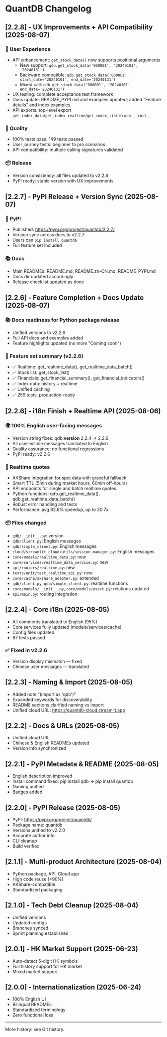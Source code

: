 # QuantDB Changelog

## [2.2.8] - UX Improvements + API Compatibility (2025-08-07)

### 🔧 User Experience
- API enhancement: `get_stock_data()` now supports positional arguments
  - New support: `qdb.get_stock_data('000001', '20240101', '20240131')`
  - Backward compatible: `qdb.get_stock_data('000001', start_date='20240101', end_date='20240131')`
  - Mixed call: `qdb.get_stock_data('000001', '20240101', end_date='20240131')`
- UX testing: complete acceptance test framework
- Docs update: README_PYPI.md and examples updated; added "Feature details" and index examples
- API exports: top-level export `get_index_data`/`get_index_realtime`/`get_index_list` in `qdb.__init__`

### 🧪 Quality
- 100% tests pass: 149 tests passed
- User journey tests: beginner to pro scenarios
- API compatibility: multiple calling signatures validated

### 📦 Release
- Version consistency: all files updated to v2.2.8
- PyPI ready: stable version with UX improvements

## [2.2.7] - PyPI Release + Version Sync (2025-08-07)

### 🚀 PyPI
- Published: https://pypi.org/project/quantdb/2.2.7/
- Version sync across docs to v2.2.7
- Users can `pip install quantdb`
- Full feature set included

### 📚 Docs
- Main READMEs: README.md, README.zh-CN.md, README_PYPI.md
- Docs dir updated accordingly
- Release checklist updated as done

## [2.2.6] - Feature Completion + Docs Update (2025-08-07)

### 📚 Docs readiness for Python package release
- Unified versions to v2.2.6
- Full API docs and examples added
- Feature highlights updated (no more "Coming soon")

### 🎯 Feature set summary (v2.2.6)
- ✅ Realtime: get_realtime_data(), get_realtime_data_batch()
- ✅ Stock list: get_stock_list()
- ✅ Financials: get_financial_summary(), get_financial_indicators()
- ✅ Index data: history + realtime
- ✅ Unified caching
- ✅ 259 tests, production-ready

## [2.2.6] - i18n Finish + Realtime API (2025-08-06)

### 🌍 100% English user-facing messages
- Version string fixes: qdb.__version__ 2.2.4 → 2.2.6
- All user-visible messages translated to English
- Quality assurance: no functional regressions
- PyPI ready: v2.2.6

### 🚀 Realtime quotes
- AKShare integration for spot data with graceful fallback
- Smart TTL (5min during market hours, 60min off-hours)
- API endpoints for single and batch realtime quotes
- Python functions: qdb.get_realtime_data(), qdb.get_realtime_data_batch()
- Robust error handling and tests
- Performance: avg 82.6% speedup, up to 30.7x

### 📦 Files changed
- `qdb/__init__.py`: version
- `qdb/client.py`: English messages
- `qdb/simple_client.py`: English messages
- `cloud/streamlit_cloud/utils/session_manager.py`: English messages
- `core/models/realtime_data.py`: new
- `core/services/realtime_data_service.py`: new
- `api/routers/realtime.py`: new
- `tests/unit/test_realtime_api.py`: new
- `core/cache/akshare_adapter.py`: extended
- `qdb/client.py`, `qdb/simple_client.py`: realtime functions
- `core/models/__init__.py`, `core/models/asset.py`: relations updated
- `api/main.py`: routing integration

## [2.2.4] - Core i18n (2025-08-05)

- All comments translated to English (95%)
- Core services fully updated (models/services/cache)
- Config files updated
- 87 tests passed

### ✅ Fixed in v2.2.6
- Version display mismatch — fixed
- Chinese user messages — translated

## [2.2.3] - Naming & Import (2025-08-05)

- Added note "(import as 'qdb')"
- Expanded keywords for discoverability
- README sections clarified naming vs import
- Unified cloud URL: https://quantdb-cloud.streamlit.app

## [2.2.2] - Docs & URLs (2025-08-05)

- Unified cloud URL
- Chinese & English READMEs updated
- Version info synchronized

## [2.2.1] - PyPI Metadata & README (2025-08-05)

- English description improved
- Install command fixed: pip install qdb → pip install quantdb
- Naming unified
- Badges added

## [2.2.0] - PyPI Release (2025-08-05)

- PyPI: https://pypi.org/project/quantdb/
- Package name: quantdb
- Versions unified to v2.2.0
- Accurate author info
- CLI cleanup
- Build verified

## [2.1.1] - Multi-product Architecture (2025-08-04)

- Python package, API, Cloud app
- High code reuse (>90%)
- AKShare-compatible
- Standardized packaging

## [2.1.0] - Tech Debt Cleanup (2025-08-04)

- Unified versions
- Updated configs
- Branches synced
- Sprint planning established

## [2.0.1] - HK Market Support (2025-06-23)

- Auto-detect 5-digit HK symbols
- Full history support for HK market
- Mixed market support

## [2.0.0] - Internationalization (2025-06-24)

- 100% English UI
- Bilingual READMEs
- Standardized terminology
- Zero functional loss

---

More history: see Git history.

